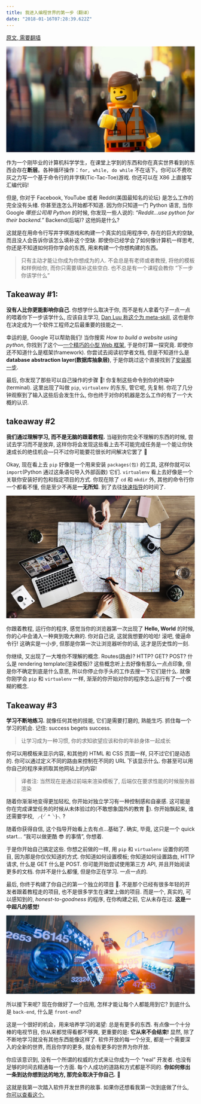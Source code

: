 ```yaml
---
title: 我进入编程世界的第一步（翻译）
date: "2018-01-16T07:28:39.622Z"
---
```


[原文, 需要翻墙](https://medium.freecodecamp.org/my-first-steps-into-the-world-of-software-development-and-what-they-taught-me-6ee748cffb8f)

![Nervous laugh](./1*xNwbQ2Ec0xoq_DMPbxR5yw.png)

作为一个刚毕业的计算机科学学生，在课堂上学到的东西和你在真实世界看到的东西会存在**断层**。各种循环操作：`for, while, do while` 不在话下。你可以不费吹灰之力写一个基于命令行的井字棋(Tic-Tac-Toe)游戏. 你还可以在 X86 上直接写汇编代码!

但是, 你对于 Facebook, YouTube 或者 Reddit(美国最知名的论坛) 是怎么工作的完全没有头绪. 你甚至连怎么开始都不知道. 因为你只知道一门 Python 语言, 当你 Google _哪些公司用 Python_ 的时候, 你发现一些人说的: _“Reddit…use python for their backend.”_ Backend(后端)? 这他妈是什么?

这就是在用命令行写井字棋游戏和构建一个真实的应用程序中, 存在的巨大的空缺, 而且没人会告诉你该怎么填补这个空缺. 即使你已经学会了如何像计算机一样思考, 你还是不知道如何将你学会的东西, 用来构建一个你想构建的东西。

> 只有主动才能让你成为你想成为的人. 不会总是有老师或者教授, 将他的模板和样例给你, 而你只需要填补这些空白. 也不总是有一个课程会教你 “下一步你该学什么”

## Takeaway #1:

**没有人比你更能影响你自己**.
你想学什么取决于你, 而不是有人拿着勺子一点一点的喂着你下一步该学什么, 应该自主学习, [Dan Luu 称这个为 meta-skill](https://danluu.com/learning-to-program/), 这也是你在决定成为一个软件工程师之后最重要的技能之一.

幸运的是, Google 可以帮助我们! 当你搜索 _How to build a website using python_, 你找到了这个—[一个精巧的小型 Web 框架](http://flask.pocoo.org/docs/0.12/), 于是你打算一探究竟. 即使你还不知道什么是框架(framework). 你尝试去阅读初学者文档, 但是不知道什么是 **database abstraction layer(数据库抽象层)**, 于是你跳过这个直接找到了[安装那一步](http://flask.pocoo.org/docs/0.12/installation/).

最后, 你发现了那些可以自己操作的步骤 🎉! 你复制这些命令到你的终端中(terminal). 这里出现了叫做 `pip`, `virtualenv` 的东东, 管它呢, 先复制. 你花了几分钟观察到了输入这些后会发生什么, 你也终于对你的机器是怎么工作的有了一个大概的认识.

## takeaway #2

**我们通过理解学习, 而不是无脑的跟着教程.** 当碰到你完全不理解的东西的时候, 尝试去学习而不是放弃, 这样你将会发现这些看上去不可能完成任务是一个能让你快速成长的绝佳机会—只不过你可能要花很长时间解决它罢了 🌚

Okay, 现在看上去 `pip` 好像是一个用来安装 `packages(包)` 的工具, 这样你就可以 `import`(Python 通过这条语句导入外部函数) 它们. `virtualenv` 看上去好像是一个关联你安装好的包和指定项目的方式. 你现在除了 `cd` 和 `mkdir` 外, 其他的命令行你一个都看不懂, 但是至少不再是**一无所知**. 到了去往[快速指导](http://flask.pocoo.org/docs/0.12/quickstart/)的时间了.

![Just follow along and try to keep up.](./41FC0083-5066-4AAE-8BFE-EC3432EF6AC8.png)

你跟着教程, 运行你的程序, 感觉当你的浏览器第一次出现了 **Hello, World** 的时候, 你的心中会涌入一种爽到吸大麻的. 你对自己说, 这就我想要的哈哈! 滚吧, 傻逼命令行! 这确实是一小步, 但那是你第一次让浏览器听你的话, 这才是历史性的一刻.

你继续, 又出现了一大堆你不理解的概念. Routes(路由)? HTTP? GET? POST? 什么是 rendering template(渲染模板)? 这些概念听上去好像有那么一点点印象, 但是你不确定到底是什么意思, 所以你停止你手头的工作去搜一下它们是什么. 就像你刚学会 `pip` 和 `virtualenv` 一样, 渐渐的你开始对你的程序怎么运行有了一个模糊的概念.

## Takeaway #3

**学习不断地练习.** 就像任何其他的技能, 它们是需要打磨的, 熟能生巧. 抓住每一个学习的机会. 记住: success begets success.

> 让学习成为一种习惯, 你的求知欲望应该和你的年龄身体一起成长

你可以用模板来显示内容, 和其他的 HTML 和 CSS 页面一样, 只不过它们是动态的. 你可以通过定义不同的路由来控制在不同的 URL 下该显示什么. 你甚至可以用你自己的程序来抓取其他网站上的内容!

> 译者注: 当然现在是通过前端来渲染模板了, 后端仅在要求性能的时候服务器渲染

随着你渐渐地变得更加轻松, 你开始对独立学习有一种控制感和自豪感. 这可能是你在完成课堂任务的时候从未体验过的(不敢想象国外的教育 🙂). 你开始飘起来, 谁还需要学校, ╭(╯^╰)╮?

随着你获得自信, 这个指导开始看上去有点…基础了. 确实, 毕竟, 这只是一个 quick start… “我可以做更酷 😎 的事情”, 你想着.

于是你开始自己搞定这些. 你想之前做的一样, 用 `pip` 和 `virtualenv` 设置你的项目, 因为那是你仅仅知道的方式. 你知道如何设置模板; 你知道如何设置路由, HTTP 请求, 什么是 GET 什么是 POST. 你可能开始尝试使用第三方 API, 并且开始阅读更多的文档. 你并不是什么都懂, 但是你正在学习. 一点一点的.

最后, 你终于构建了你自己的第一个独立的项目 🎉. 不是那个已经有很多年轻的开发者跟着教程走的项目, 也不是很多学生在课堂上做的项目. 而是一个, 真实的, 可以感知到的, _honest-to-goodness_ 的程序, 在你构建之前, 它从未存在过. **这是一中超凡的感觉!**

![You are a master builder.](./5498D1B1-A326-4044-9362-F2B1BA3A7BAE.png)

所以接下来呢? 现在你做好了一个应用, 怎样才能让每个人都能用到它? 到底什么是 `back-end`, 什么是 `front-end`?

这是一个很好的机会，用来培养学习的渴望: 总是有更多的东西.
有点像一个十分棒的电视节目, 你从来都觉得看都不够爽, 更重要的是: **它从来不会结束!** 显然, 除了不断地学习就没有其他东西能像这样了. 软件开放的每一个分支, 都是一个需要深入的全新的世界, 而且你学的更多, 就会有更多的世界为你开放.

你应该意识到, 没有一个所谓的权威的方式来让你成为一个 “real” 开发者. 也没有足够的时间去精通每一个方面. 每个人成功的道路和方式都是不同的. **你如何修出一条到达你想到达的地方, 那完全取决于你自己.**


这就是我第一次踏入软件开发世界的故事. 如果你还想看我第一次到底做了什么, [你可以查看这个.](https://github.com/thetimothyp/Where2Eat)
